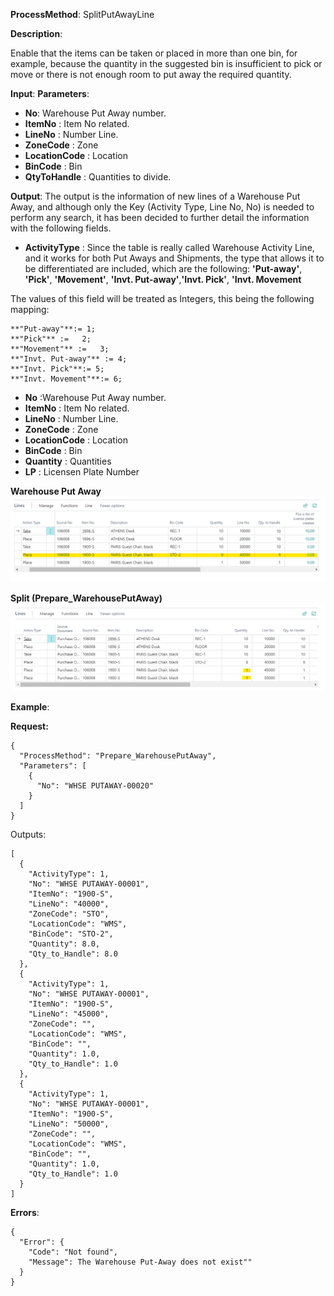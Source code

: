 **ProcessMethod**: SplitPutAwayLine

**Description**:

Enable that the items can be taken or placed in more than one bin, for example, because the quantity in the suggested bin is insufficient to pick or move or there is not enough room to put away the required quantity.

**Input**:
**Parameters**: 
-	**No**: Warehouse Put Away number.
-	**ItemNo** : Item No related.
-	**LineNo** : Number  Line.
-	**ZoneCode** : Zone
-	**LocationCode** : Location
-	**BinCode** : Bin
-	**QtyToHandle** : Quantities to divide.

 
**Output**:  The output is the information of new lines of a Warehouse Put Away, and although only the Key (Activity Type, Line No, No) is needed to perform any search, it has been decided to further detail the information with the following fields.

-	**ActivityType** : Since the table is really called Warehouse Activity Line, and it works for both Put Aways and Shipments, the type that allows it to be differentiated are included, which are the following:
**'Put-away'**, **'Pick'**, **'Movement'**, **'Invt. Put-away'**,**'Invt. Pick'**, 
**'Invt. Movement**

The values of this field will be treated as Integers, this being the following mapping:

```
**"Put-away"**:= 1;
**"Pick"** :=   2;
**"Movement"** :=   3; 
**"Invt. Put-away"** := 4; 
**"Invt. Pick"**:= 5; 
**"Invt. Movement"**:= 6;
```


-	**No** :Warehouse Put Away number.
-	**ItemNo** : Item No related.
-	**LineNo** : Number  Line.
-	**ZoneCode** : Zone
-	**LocationCode** : Location
-	**BinCode** : Bin
-	**Quantity** : Quantities
-	**LP** : Licensen Plate Number
 
**Warehouse Put Away**
![image.png](/.attachments/image-73b97d81-a12a-4952-bb95-563bb80607a6.png)

**Split (Prepare_WarehousePutAway)**
![image.png](/.attachments/image-b2861d37-f2de-42dd-8a48-8432ded0bff9.png)


**Example**:

**Request:**

```
{
  "ProcessMethod": "Prepare_WarehousePutAway",
  "Parameters": [
    {
      "No": "WHSE PUTAWAY-00020"
    }
  ]
}
```

Outputs:

```
[
  {
    "ActivityType": 1,
    "No": "WHSE PUTAWAY-00001",
    "ItemNo": "1900-S",
    "LineNo": "40000",
    "ZoneCode": "STO",
    "LocationCode": "WMS",
    "BinCode": "STO-2",
    "Quantity": 8.0,
    "Qty_to_Handle": 8.0
  },
  {
    "ActivityType": 1,
    "No": "WHSE PUTAWAY-00001",
    "ItemNo": "1900-S",
    "LineNo": "45000",
    "ZoneCode": "",
    "LocationCode": "WMS",
    "BinCode": "",
    "Quantity": 1.0,
    "Qty_to_Handle": 1.0
  },
  {
    "ActivityType": 1,
    "No": "WHSE PUTAWAY-00001",
    "ItemNo": "1900-S",
    "LineNo": "50000",
    "ZoneCode": "",
    "LocationCode": "WMS",
    "BinCode": "",
    "Quantity": 1.0,
    "Qty_to_Handle": 1.0
  }
]
```

**Errors**:

```
{
  "Error": {
    "Code": "Not found",
    "Message": The Warehouse Put-Away does not exist""
  }
}
```

